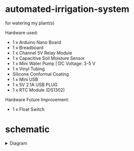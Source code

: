 # automated-irrigation-system
 for watering my plant(s)
 
 Hardware used: 
 - 1 x Arduino Nano Board
 - 1 x Breadboard
 - 1 x Channel 5V Relay Module
 - 1 x Capacitive Soil Moisture Sensor 
 - 1 x Mini Water Pump | DC Voltage: 3-5 V
 - 1 x Vinyl Tubing
 - Silicone Conformal Coating
 - 1 x Mini USB
 - 1 x 5V 2.1A USB PLUG
 - 1 x RTC Module (DS1302)
 
 
Hardware Future Improvement:
- 1 x Float Switch

# schematic
<details>
<summary>Diagram</summary>
<img src="https://user-images.githubusercontent.com/25938766/128617806-8a0c867f-0fa3-43b2-9e85-f3f00b7a73f5.png" width="600">
</details>

